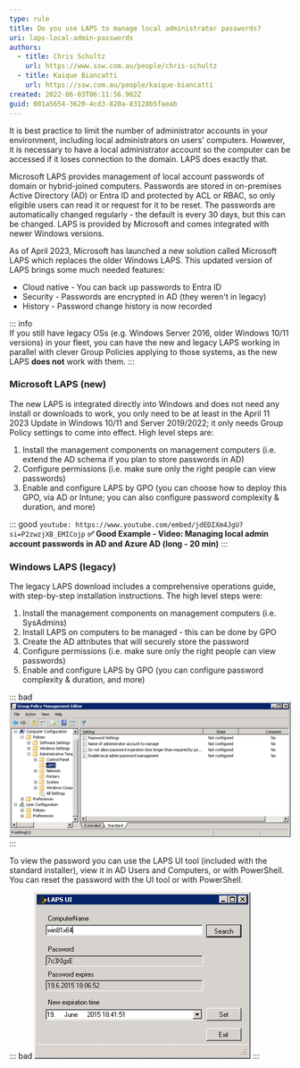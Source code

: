 ```yaml
---
type: rule
title: Do you use LAPS to manage local administrator passwords?
uri: laps-local-admin-passwords
authors:
  - title: Chris Schultz
    url: https://www.ssw.com.au/people/chris-schultz
  - title: Kaique Biancatti
    url: https://ssw.com.au/people/kaique-biancatti
created: 2022-06-03T06:11:56.902Z
guid: 001a5654-3620-4cd3-820a-83128b5faeab
---
```

It is best practice to limit the number of administrator accounts in your environment, including local administrators on users' computers. However, it is necessary to have a local administrator account so the computer can be accessed if it loses connection to the domain. LAPS does exactly that.

<!--endintro-->

Microsoft LAPS provides management of local account passwords of domain or hybrid-joined computers. Passwords are stored in on-premises Active Directory (AD) or Entra ID and protected by ACL or RBAC, so only eligible users can read it or request for it to be reset. The passwords are automatically changed regularly - the default is every 30 days, but this can be changed. LAPS is provided by Microsoft and comes integrated with newer Windows versions.

As of April 2023, Microsoft has launched a new solution called Microsoft LAPS which replaces the older Windows LAPS.
This updated version of LAPS brings some much needed features:

* Cloud native - You can back up passwords to Entra ID
* Security - Passwords are encrypted in AD (they weren't in legacy)
* History - Password change history is now recorded

::: info  
If you still have legacy OSs (e.g. Windows Server 2016, older Windows 10/11 versions) in your fleet, you can have the new and legacy LAPS working in parallel with clever Group Policies applying to those systems, as the new LAPS **does not** work with them.
:::

### Microsoft LAPS (new)

The new LAPS is integrated directly into Windows and does not need any install or downloads to work, you only need to be at least in the April 11 2023 Update in Windows 10/11 and Server 2019/2022; it only needs Group Policy settings to come into effect. High level steps are:

1. Install the management components on management computers (i.e. extend the AD schema if you plan to store passwords in AD)
2. Configure permissions (i.e. make sure only the right people can view passwords)
3. Enable and configure LAPS by GPO (you can choose how to deploy this GPO, via AD or Intune; you can also configure password complexity & duration, and more)

::: good
`youtube: https://www.youtube.com/embed/jdEDIXm4JgU?si=P2zwzjXB_EMICojp`
**✅ Good Example - Video: Managing local admin account passwords in AD and Azure AD (long - 20 min)**
:::

### Windows LAPS (legacy)

The legacy LAPS download includes a comprehensive operations guide, with step-by-step installation instructions. The high level steps were:

1. Install the management components on management computers (i.e. SysAdmins)
2. Install LAPS on computers to be managed - this can be done by GPO
3. Create the AD attributes that will securely store the password
4. Configure permissions (i.e. make sure only the right people can view passwords)
5. Enable and configure LAPS by GPO (you can configure password complexity & duration, and more)

::: bad
![Bad Example - Figure: Legacy LAPS GPO settings](laps-gpo.png)
:::

To view the password you can use the LAPS UI tool (included with the standard installer), view it in AD Users and Computers, or with PowerShell. You can reset the password with the UI tool or with PowerShell.

::: bad
![Bad Example - Figure: Legacy LAPS UI](laps-ui.png)
:::
